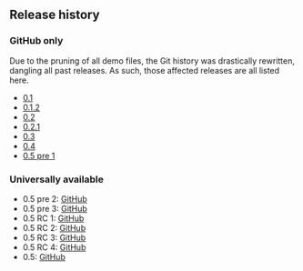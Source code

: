 ## Release history
### GitHub only
Due to the pruning of all demo files, the Git history was drastically rewritten, dangling all past releases. As such, those affected releases are all listed here.

* [0.1](https://github.com/ltgcgo/octavia/releases/tag/0.1)
* [0.1.2](https://github.com/ltgcgo/octavia/releases/tag/0.1.2)
* [0.2](https://github.com/ltgcgo/octavia/releases/tag/0.2)
* [0.2.1](https://github.com/ltgcgo/octavia/releases/tag/0.2.1)
* [0.3](https://github.com/ltgcgo/octavia/releases/tag/0.3)
* [0.4](https://github.com/ltgcgo/octavia/releases/tag/0.4)
* [0.5 pre 1](https://github.com/ltgcgo/octavia/releases/tag/0.4.112)

### Universally available
* 0.5 pre 2: [GitHub](https://github.com/ltgcgo/octavia/releases/tag/0.4.113)
* 0.5 pre 3: [GitHub](https://github.com/ltgcgo/octavia/releases/tag/0.4.114)
* 0.5 RC 1: [GitHub](https://github.com/ltgcgo/octavia/releases/tag/0.4.115)
* 0.5 RC 2: [GitHub](https://github.com/ltgcgo/octavia/releases/tag/0.4.116)
* 0.5 RC 3: [GitHub](https://github.com/ltgcgo/octavia/releases/tag/0.4.117)
* 0.5 RC 4: [GitHub](https://github.com/ltgcgo/octavia/releases/tag/0.4.118)
* 0.5: [GitHub](https://github.com/ltgcgo/octavia/releases/tag/0.5)